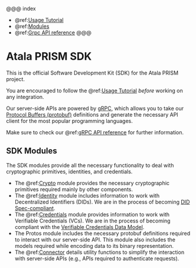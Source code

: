 @@@ index
* @ref:[Usage Tutorial](usage-tutorial/index.md)
* @ref:[Modules](modules/index.md)
* @ref:[Grpc API reference](grpc-api.md)
@@@

# Atala PRISM SDK
This is the official Software Development Kit (SDK) for the Atala PRISM project.

You are encouraged to follow the @ref:[Usage Tutorial](usage-tutorial/index.md) *before* working on any integration.

Our server-side APIs are powered by [gRPC](https://grpc.io), which allows you to take our [Protocol Buffers (protobuf)](https://developers.google.com/protocol-buffers/) definitions and generate the necessary API client for the most popular programming languages.
 
Make sure to check our @ref:[gRPC API reference](grpc-api.md) for further information.

## SDK Modules
The SDK modules provide all the necessary functionality to deal with cryptographic primitives, identities, and credentials.

* The @ref:[Crypto](modules/crypto.md) module provides the necessary cryptographic primitives required mainly by other components.
* The @ref:[Identity](modules/identity.md) module includes information to work with Decentralized Identifiers (DIDs). We are in the process of becoming [DID Spec-compliant](https://w3c-ccg.github.io/did-spec/).
* The @ref:[Credentials](modules/credentials.md) module provides information to work with Verifiable Credentials (VCs). We are in the process of becoming compliant with the [Verifiable Credentials Data Model](https://w3c.github.io/vc-data-model/).
* The Protos module includes the necessary protobuf definitions required to interact with our server-side API. This module also includes the models required while encoding data to its binary representation.
* The @ref:[Connector](modules/connector.md) details utility functions to simplify the interaction with server-side APIs (e.g., APIs required to authenticate requests).
